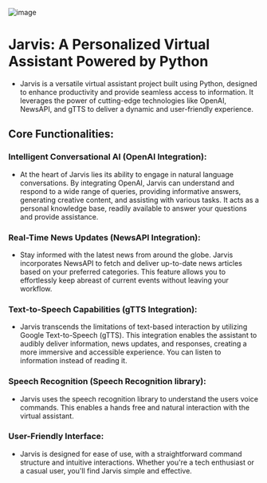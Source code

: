![image](https://github.com/user-attachments/assets/fae73d26-6c38-4cc5-918f-a6ddf66a9f5b)

 
 # Jarvis: A Personalized Virtual Assistant Powered by Python
 - Jarvis is a versatile virtual assistant project built using Python, designed to enhance productivity and provide seamless access to information. It leverages the power of cutting-edge technologies like OpenAI, NewsAPI, and gTTS to deliver a dynamic and user-friendly experience.

## Core Functionalities:

### Intelligent Conversational AI (OpenAI Integration):
- At the heart of Jarvis lies its ability to engage in natural language conversations. By integrating OpenAI, Jarvis can understand and respond to a wide range of queries, providing informative answers, generating creative content, and assisting with various tasks. It acts as a personal knowledge base, readily available to answer your questions and provide assistance.
### Real-Time News Updates (NewsAPI Integration):
- Stay informed with the latest news from around the globe. Jarvis incorporates NewsAPI to fetch and deliver up-to-date news articles based on your preferred categories. This feature allows you to effortlessly keep abreast of current events without leaving your workflow.
### Text-to-Speech Capabilities (gTTS Integration):
- Jarvis transcends the limitations of text-based interaction by utilizing Google Text-to-Speech (gTTS). This integration enables the assistant to audibly deliver information, news updates, and responses, creating a more immersive and accessible experience. You can listen to information instead of reading it.
### Speech Recognition (Speech Recognition library):
- Jarvis uses the speech recognition library to understand the users voice commands. This enables a hands free and natural interaction with the virtual assistant.
### User-Friendly Interface:
- Jarvis is designed for ease of use, with a straightforward command structure and intuitive interactions. Whether you're a tech enthusiast or a casual user, you'll find Jarvis simple and effective.
